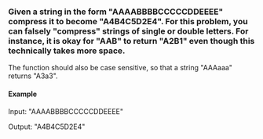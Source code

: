 ### Given a string in the form "AAAABBBBCCCCCDDEEEE" compress it to become "A4B4C5D2E4". For this problem, you can falsely "compress" strings of single or double letters. For instance, it is okay for "AAB" to return "A2B1" even though this technically takes more space.

The function should also be case sensitive, so that a string "AAAaaa" returns "A3a3".

#### Example

Input: "AAAABBBBCCCCCDDEEEE"

Output: "A4B4C5D2E4"
